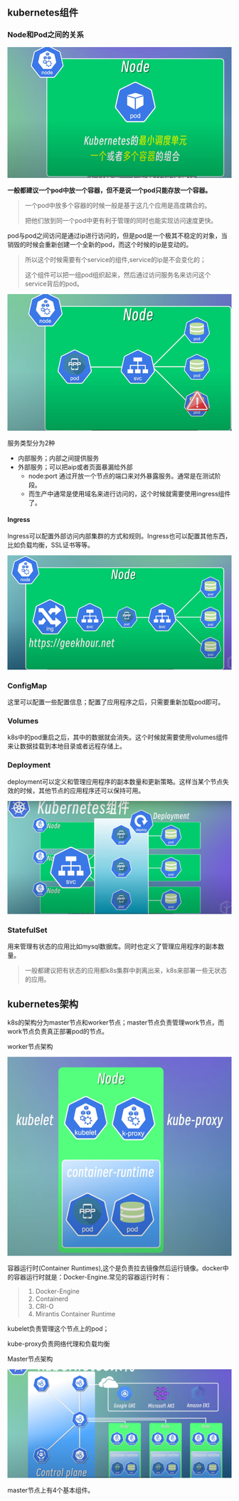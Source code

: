 ## kubernetes组件

### Node和Pod之间的关系

![](./image/node和pod之间的关系.png)

**一般都建议一个pod中放一个容器，但不是说一个pod只能存放一个容器。**

> 一个pod中放多个容器的时候一般是基于这几个应用是高度耦合的。
>
> 把他们放到同一个pod中更有利于管理的同时也能实现访问速度更快。

pod与pod之间访问是通过ip进行访问的，但是pod是一个极其不稳定的对象，当销毁的时候会重新创建一个全新的pod，而这个时候的ip是变动的。

> 所以这个时候需要有个service的组件,service的ip是不会变化的；
>
> 这个组件可以把一组pod组织起来，然后通过访问服务名来访问这个service背后的pod。

![](./image/pod访问其他pod.png)

服务类型分为2种

- 内部服务；内部之间提供服务
- 外部服务；可以把aip或者页面暴漏给外部
  - node:port 通过开放一个节点的端口来对外暴露服务。通常是在测试阶段。
  - 而生产中通常是使用域名来进行访问的，这个时候就需要使用ingress组件了。

#### Ingress

Ingress可以配置外部访问内部集群的方式和规则。Ingress也可以配置其他东西，比如负载均衡，SSL证书等等。

![](./image/ingress访问图.png)

### ConfigMap

这里可以配置一些配置信息；配置了应用程序之后，只需要重新加载pod即可。

### Volumes

k8s中的pod重启之后，其中的数据就会消失。这个时候就需要使用volumes组件来让数据挂载到本地目录或者远程存储上。

### Deployment

deployment可以定义和管理应用程序的副本数量和更新策略。这样当某个节点失效的时候，其他节点的应用程序还可以保持可用。

![](./image/deployment.png)

### StatefulSet

用来管理有状态的应用比如mysql数据库。同时也定义了管理应用程序的副本数量。

> 一般都建议把有状态的应用都k8s集群中剥离出来，k8s来部署一些无状态的应用。

## kubernetes架构

k8s的架构分为master节点和worker节点；master节点负责管理work节点，而work节点负责真正部署pod的节点。

worker节点架构

![](./image/worker-node节点.png)

容器运行时(Container Runtimes),这个是负责拉去镜像然后运行镜像。docker中的容器运行时就是：Docker-Engine.常见的容器运行时有：

> 1. Docker-Engine
> 2. Containerd
> 3. CRI-O
> 4. Mirantis Container Runtime

kubelet负责管理这个节点上的pod；

kube-proxy负责网络代理和负载均衡

Master节点架构

![](./image/master节点架构.png)

master节点上有4个基本组件。